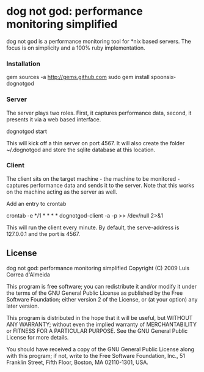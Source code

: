 # dog not god: performance monitoring simplified

dog not god is a performance monitoring tool for *nix based servers. The focus is on simplicity and a 100% ruby implementation.

### Installation

gem sources -a http://gems.github.com
sudo gem install spoonsix-dognotgod


### Server
The server plays two roles. First, it captures performance data, second, it presents it via a web based interface.

dognotgod start

This will kick off a thin server on port 4567. It will also create the folder ~/.dognotgod and store the sqlite database at this location.

### Client

The client sits on the target machine - the machine to be monitored - captures performance data and sends it to the server. Note that this works on the machine acting as the server as well.

Add an entry to crontab

crontab -e
*/1 * * * * dognotgod-client -a <server-address> -p <port> >> /dev/null 2>&1

This will run the client every minute. By default, the serve-address is 127.0.0.1 and the port is 4567.

## License

dog not god: performance monitoring simplified
Copyright (C) 2009 Luis Correa d'Almeida

This program is free software; you can redistribute it and/or
modify it under the terms of the GNU General Public License
as published by the Free Software Foundation; either version 2
of the License, or (at your option) any later version.

This program is distributed in the hope that it will be useful,
but WITHOUT ANY WARRANTY; without even the implied warranty of
MERCHANTABILITY or FITNESS FOR A PARTICULAR PURPOSE.  See the
GNU General Public License for more details.

You should have received a copy of the GNU General Public License
along with this program; if not, write to the Free Software
Foundation, Inc., 51 Franklin Street, Fifth Floor, Boston, MA  02110-1301, USA.
